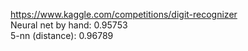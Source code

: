 https://www.kaggle.com/competitions/digit-recognizer  
Neural net by hand: 0.95753  
5-nn (distance): 0.96789
